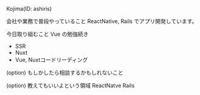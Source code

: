 Kojima(ID: ashiris)

会社や業務で普段やっていること
ReactNative, Rails でアプリ開発しています。

今日取り組むこと
Vue の勉強続き
- SSR
- Nuxt
- Vue, Nuxtコードリーディング

(option) もしかしたら相談するかもしれないこと

(option) 教えてもいいよという領域
ReactNatve
Rails
